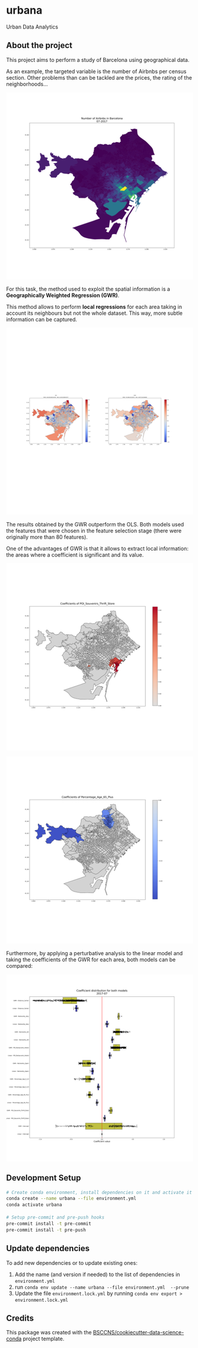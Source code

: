 # urbana

Urban Data Analytics


## About the project

This project aims to perform a study of Barcelona using geographical data.

As an example, the targeted variable is the number of Airbnbs per census section. Other problems than can be tackled are the prices, the rating of the neighborhoods...

![Number of Airbnbs in Barcelona](https://github.com/egregorimar/urbana/blob/master/reports/figures/target.svg?raw=true)

For this task, the method used to exploit the spatial information is a **Geographically Weighted Regression (GWR)**.

This method allows to perform **local regressions** for each area taking in account its neighbours but not the whole dataset. This way, more subtle information can be captured.

![Error comparison](https://github.com/egregorimar/urbana/blob/master/reports/figures/error_comparison.svg?raw=true)

The results obtained by the GWR outperform the OLS. Both models used the features that were chosen in the feature selection stage (there were originally more than 80 features).

One of the advantages of GWR is that it allows to extract local information: the areas where a coefficient is significant and its value.

![Map of feature: POI_Souvenirs_Thrift_Store](https://github.com/egregorimar/urbana/blob/master/reports/figures/POI_Souvenirs_Thrift_Store.svg?raw=true)

![Map of feature: Percentage_Age_65_Plus](https://github.com/egregorimar/urbana/blob/master/reports/figures/Percentage_Age_65_Plus.svg?raw=true)

Furthermore, by applying a perturbative analysis to the linear model and taking the coefficients of the GWR for each area, both models can be compared:

![Model comparison: OLS vs GWR](https://github.com/egregorimar/urbana/blob/master/reports/figures/model_comparison.svg?raw=true)

## Development Setup

```sh
# Create conda environment, install dependencies on it and activate it
conda create --name urbana --file environment.yml
conda activate urbana

# Setup pre-commit and pre-push hooks
pre-commit install -t pre-commit
pre-commit install -t pre-push
```

## Update dependencies

To add new dependencies or to update existing ones:

1. Add the name (and version if needed) to the list of dependencies in `environment.yml`
2. run `conda env update --name urbana --file environment.yml  --prune`
3. Update the file `environment.lock.yml` by running `conda env export > environment.lock.yml`

## Credits

This package was created with the [BSCCNS/cookiecutter-data-science-conda](https://github.com/BSCCNS/cookiecutter-data-science-conda) project template.
